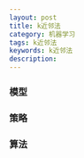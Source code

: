 ```yaml
---
layout: post
title: k近邻法
category: 机器学习
tags: k近邻法
keywords: k近邻法
description:
---
```


### 模型

### 策略

### 算法